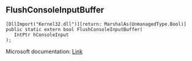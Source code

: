 ## FlushConsoleInputBuffer

```
[DllImport("Kernel32.dll")][return: MarshalAs(UnmanagedType.Bool)]
public static extern bool FlushConsoleInputBuffer(
   IntPtr hConsoleInput
);
```

Microsoft documentation: [Link](https://learn.microsoft.com/en-us/windows/console/flushconsoleinputbuffer)

